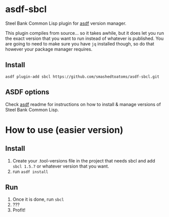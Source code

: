 # asdf-sbcl

Steel Bank Common Lisp plugin for [asdf](https://github.com/asdf-vm/asdf) version manager.

This plugin compiles from source... so it takes awhile, but it does let you run the exact version
that you want to run instead of whatever is published.  You are going to need to make sure you have
`jq` installed though, so do that however your package manager requires.

## Install

```
asdf plugin-add sbcl https://github.com/smashedtoatoms/asdf-sbcl.git
```

## ASDF options

Check [asdf](https://github.com/asdf-vm/asdf) readme for instructions on how to install & manage versions of Steel Bank Common Lisp.

# How to use (easier version)
## Install
1. Create your .tool-versions file in the project that needs sbcl and add `sbcl 1.5.7` or whatever version that you want.
2. run `asdf install`

## Run
1. Once it is done, run `sbcl`
2. ???
3. Profit!

